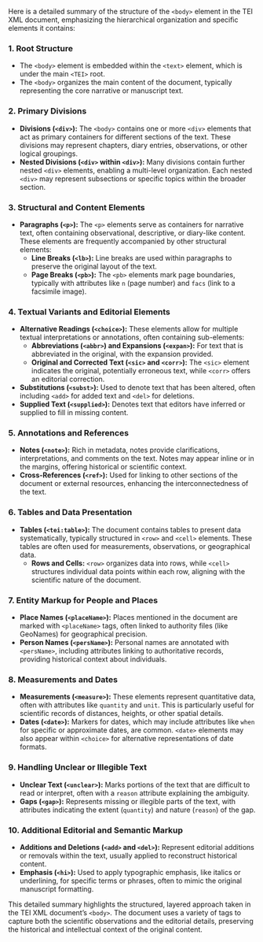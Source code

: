 Here is a detailed summary of the structure of the `<body>` element in the TEI XML document, emphasizing the hierarchical organization and specific elements it contains:

### 1. **Root Structure**
   - The `<body>` element is embedded within the `<text>` element, which is under the main `<TEI>` root.
   - The `<body>` organizes the main content of the document, typically representing the core narrative or manuscript text.

### 2. **Primary Divisions**
   - **Divisions (`<div>`):** The `<body>` contains one or more `<div>` elements that act as primary containers for different sections of the text. These divisions may represent chapters, diary entries, observations, or other logical groupings.
   - **Nested Divisions (`<div>` within `<div>`):** Many divisions contain further nested `<div>` elements, enabling a multi-level organization. Each nested `<div>` may represent subsections or specific topics within the broader section.

### 3. **Structural and Content Elements**
   - **Paragraphs (`<p>`):** The `<p>` elements serve as containers for narrative text, often containing observational, descriptive, or diary-like content. These elements are frequently accompanied by other structural elements:
      - **Line Breaks (`<lb>`):** Line breaks are used within paragraphs to preserve the original layout of the text.
      - **Page Breaks (`<pb>`):** The `<pb>` elements mark page boundaries, typically with attributes like `n` (page number) and `facs` (link to a facsimile image).

### 4. **Textual Variants and Editorial Elements**
   - **Alternative Readings (`<choice>`):** These elements allow for multiple textual interpretations or annotations, often containing sub-elements:
      - **Abbreviations (`<abbr>`) and Expansions (`<expan>`):** For text that is abbreviated in the original, with the expansion provided.
      - **Original and Corrected Text (`<sic>` and `<corr>`):** The `<sic>` element indicates the original, potentially erroneous text, while `<corr>` offers an editorial correction.
   - **Substitutions (`<subst>`):** Used to denote text that has been altered, often including `<add>` for added text and `<del>` for deletions.
   - **Supplied Text (`<supplied>`):** Denotes text that editors have inferred or supplied to fill in missing content.

### 5. **Annotations and References**
   - **Notes (`<note>`):** Rich in metadata, notes provide clarifications, interpretations, and comments on the text. Notes may appear inline or in the margins, offering historical or scientific context.
   - **Cross-References (`<ref>`):** Used for linking to other sections of the document or external resources, enhancing the interconnectedness of the text.

### 6. **Tables and Data Presentation**
   - **Tables (`<tei:table>`):** The document contains tables to present data systematically, typically structured in `<row>` and `<cell>` elements. These tables are often used for measurements, observations, or geographical data.
      - **Rows and Cells:** `<row>` organizes data into rows, while `<cell>` structures individual data points within each row, aligning with the scientific nature of the document.

### 7. **Entity Markup for People and Places**
   - **Place Names (`<placeName>`):** Places mentioned in the document are marked with `<placeName>` tags, often linked to authority files (like GeoNames) for geographical precision.
   - **Person Names (`<persName>`):** Personal names are annotated with `<persName>`, including attributes linking to authoritative records, providing historical context about individuals.

### 8. **Measurements and Dates**
   - **Measurements (`<measure>`):** These elements represent quantitative data, often with attributes like `quantity` and `unit`. This is particularly useful for scientific records of distances, heights, or other spatial details.
   - **Dates (`<date>`):** Markers for dates, which may include attributes like `when` for specific or approximate dates, are common. `<date>` elements may also appear within `<choice>` for alternative representations of date formats.

### 9. **Handling Unclear or Illegible Text**
   - **Unclear Text (`<unclear>`):** Marks portions of the text that are difficult to read or interpret, often with a `reason` attribute explaining the ambiguity.
   - **Gaps (`<gap>`):** Represents missing or illegible parts of the text, with attributes indicating the extent (`quantity`) and nature (`reason`) of the gap.

### 10. **Additional Editorial and Semantic Markup**
   - **Additions and Deletions (`<add>` and `<del>`):** Represent editorial additions or removals within the text, usually applied to reconstruct historical content.
   - **Emphasis (`<hi>`):** Used to apply typographic emphasis, like italics or underlining, for specific terms or phrases, often to mimic the original manuscript formatting.

This detailed summary highlights the structured, layered approach taken in the TEI XML document’s `<body>`. The document uses a variety of tags to capture both the scientific observations and the editorial details, preserving the historical and intellectual context of the original content.